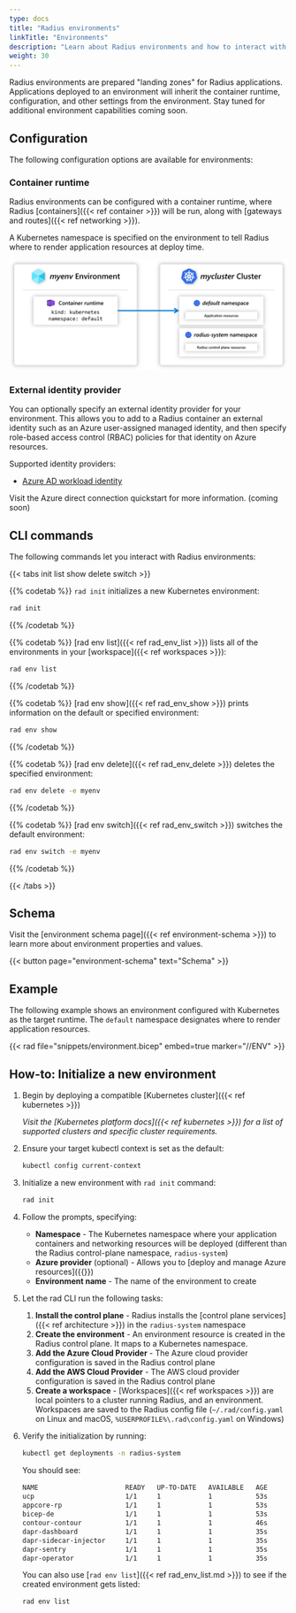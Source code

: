 ```yaml
---
type: docs
title: "Radius environments"
linkTitle: "Environments"
description: "Learn about Radius environments and how to interact with them"
weight: 30
---
```


Radius environments are prepared "landing zones" for Radius applications. Applications deployed to an environment will inherit the container runtime, configuration, and other settings from the environment. Stay tuned for additional environment capabilities coming soon.

## Configuration

The following configuration options are available for environments:

### Container runtime

Radius environments can be configured with a container runtime, where Radius [containers]({{< ref container >}}) will be run, along with [gateways and routes]({{< ref networking >}}).

A Kubernetes namespace is specified on the environment to tell Radius where to render application resources at deploy time.

<img src=environments.png alt="Diagram showing a Radius environment mapping to a Kubernetes cluster and namespace" width=800px />

### External identity provider

You can optionally specify an external identity provider for your environment. This allows you to add to a Radius container an external identity such as an Azure user-assigned managed identity, and then specify role-based access control (RBAC) policies for that identity on Azure resources.

Supported identity providers:

- [Azure AD workload identity](https://azure.github.io/azure-workload-identity/docs/introduction.html)

Visit the Azure direct connection quickstart for more information. (coming soon)

## CLI commands

The following commands let you interact with Radius environments:

{{< tabs init list show delete switch >}}

{{% codetab %}}
`rad init` initializes a new Kubernetes environment:

```bash
rad init
```
{{% /codetab %}}

{{% codetab %}}
[rad env list]({{< ref rad_env_list >}}) lists all of the environments in your [workspace]({{< ref workspaces >}}):

```bash
rad env list
```
{{% /codetab %}}

{{% codetab %}}
[rad env show]({{< ref rad_env_show >}}) prints information on the default or specified environment:

```bash
rad env show
```
{{% /codetab %}}

{{% codetab %}}
[rad env delete]({{< ref rad_env_delete >}}) deletes the specified environment:

```bash
rad env delete -e myenv
```
{{% /codetab %}}

{{% codetab %}}
[rad env switch]({{< ref rad_env_switch >}}) switches the default environment:

```bash
rad env switch -e myenv
```
{{% /codetab %}}

{{< /tabs >}}

## Schema

Visit the [environment schema page]({{< ref environment-schema >}}) to learn more about environment properties and values.

{{< button page="environment-schema" text="Schema" >}}

## Example

The following example shows an environment configured with Kubernetes as the target runtime. The `default` namespace designates where to render application resources.

{{< rad file="snippets/environment.bicep" embed=true marker="//ENV" >}}

## How-to: Initialize a new environment

1. Begin by deploying a compatible [Kubernetes cluster]({{< ref kubernetes >}})

   *Visit the [Kubernetes platform docs]({{< ref kubernetes >}}) for a list of supported clusters and specific cluster requirements.*

1. Ensure your target kubectl context is set as the default:
   ```bash
   kubectl config current-context
   ```
1. Initialize a new environment with `rad init` command:
   ```bash
   rad init
   ```
1. Follow the prompts, specifying:
   - **Namespace** - The Kubernetes namespace where your application containers and networking resources will be deployed (different than the Radius control-plane namespace, `radius-system`)
   - **Azure provider** (optional) - Allows you to [deploy and manage Azure resources]({{<ref providers>}})
   - **Environment name** - The name of the environment to create
1. Let the rad CLI run the following tasks:
   1. **Install the control plane** - Radius installs the [control plane services]({{< ref architecture >}}) in the `radius-system` namespace
   1. **Create the environment** - An environment resource is created in the Radius control plane. It maps to a Kubernetes namespace.
   1. **Add the Azure Cloud Provider** - The Azure cloud provider configuration is saved in the Radius control plane
   1. **Add the AWS Cloud Provider** - The AWS cloud provider configuration is saved in the Radius control plane
   1. **Create a workspace** - [Workspaces]({{< ref workspaces >}}) are local pointers to a cluster running Radius, and an environment. Workspaces are saved to the Radius config file (`~/.rad/config.yaml` on Linux and macOS, `%USERPROFILE%\.rad\config.yaml` on Windows)
1. Verify the initialization by running:
   ```bash
   kubectl get deployments -n radius-system
   ```

   You should see:

   ```
   NAME                      READY   UP-TO-DATE   AVAILABLE   AGE
   ucp                       1/1     1            1           53s
   appcore-rp                1/1     1            1           53s
   bicep-de                  1/1     1            1           53s
   contour-contour           1/1     1            1           46s
   dapr-dashboard            1/1     1            1           35s
   dapr-sidecar-injector     1/1     1            1           35s
   dapr-sentry               1/1     1            1           35s
   dapr-operator             1/1     1            1           35s
   ```

   You can also use [`rad env list`]({{< ref rad_env_list.md >}}) to see if the created environment gets listed:
   
   ```bash
   rad env list
   ```


